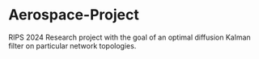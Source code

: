 # Aerospace-Project
RIPS 2024 Research project with the goal of an optimal diffusion Kalman filter on particular network topologies.
